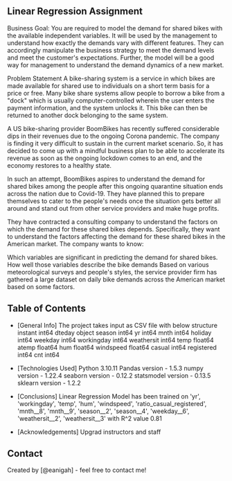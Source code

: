 ## Linear Regression Assignment

Business Goal:
You are required to model the demand for shared bikes with the available independent variables. It will be used by the management to understand how exactly the demands vary with different features. They can accordingly manipulate the business strategy to meet the demand levels and meet the customer's expectations. Further, the model will be a good way for management to understand the demand dynamics of a new market.

Problem Statement
A bike-sharing system is a service in which bikes are made available for shared use to individuals on a short term basis for a price or free. Many bike share systems allow people to borrow a bike from a "dock" which is usually computer-controlled wherein the user enters the payment information, and the system unlocks it. This bike can then be returned to another dock belonging to the same system.


A US bike-sharing provider BoomBikes has recently suffered considerable dips in their revenues due to the ongoing Corona pandemic. The company is finding it very difficult to sustain in the current market scenario. So, it has decided to come up with a mindful business plan to be able to accelerate its revenue as soon as the ongoing lockdown comes to an end, and the economy restores to a healthy state. 


In such an attempt, BoomBikes aspires to understand the demand for shared bikes among the people after this ongoing quarantine situation ends across the nation due to Covid-19. They have planned this to prepare themselves to cater to the people's needs once the situation gets better all around and stand out from other service providers and make huge profits.


They have contracted a consulting company to understand the factors on which the demand for these shared bikes depends. Specifically, they want to understand the factors affecting the demand for these shared bikes in the American market. The company wants to know:

Which variables are significant in predicting the demand for shared bikes.
How well those variables describe the bike demands
Based on various meteorological surveys and people's styles, the service provider firm has gathered a large dataset on daily bike demands across the American market based on some factors. 


## Table of Contents
* [General Info]
  The project takes input as CSV file with below structure
  instant         int64
  dteday         object
  season          int64
  yr              int64
  mnth            int64
  holiday         int64
  weekday         int64
  workingday      int64
  weathersit      int64
  temp          float64
  atemp         float64
  hum           float64
  windspeed     float64
  casual          int64
  registered      int64
  cnt             int64

* [Technologies Used]
  Python 3.10.11
  Pandas version - 1.5.3
  numpy version - 1.22.4
  seaborn version - 0.12.2 
  statsmodel version - 0.13.5
  sklearn version - 1.2.2

* [Conclusions]
  Linear Regression Model has been trained on 'yr', 'workingday', 'temp', 'hum', 'windspeed',
       'ratio_casual_registered', 'mnth__8', 'mnth__9', 'season__2',
       'season__4', 'weekday__6', 'weathersit__2', 'weathersit__3'
  with R^2 value 0.81

* [Acknowledgements]
  Upgrad instructors and staff

## Contact
Created by [@eanigah] - feel free to contact me!
